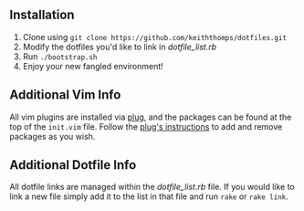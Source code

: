 Installation
------------
1. Clone using `git clone https://github.com/keiththomps/dotfiles.git`
1. Modify the dotfiles you'd like to link in _dotfile_list.rb_
1. Run `./bootstrap.sh`
1. Enjoy your new fangled environment!

Additional Vim Info
-------------------
All vim plugins are installed via [plug][1], and the packages can be found at the top of the `init.vim` file.
Follow the [plug's instructions][1] to add and remove packages as you wish.

Additional Dotfile Info
-----------------------
All dotfile links are managed within the _dotfile_list.rb_ file. If you would like to link a new file simply add
it to the list in that file and run `rake` or `rake link`.

[1]: https://github.com/junegunn/vim-plug
